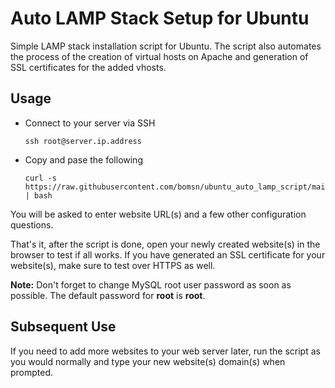 # Auto LAMP Stack Setup for Ubuntu
Simple LAMP stack installation script for Ubuntu. The script also automates the process of the creation of virtual hosts on Apache and generation of SSL certificates for the added vhosts.

## Usage

- Connect to your server via SSH

      ssh root@server.ip.address

- Copy and pase the following 
        
      curl -s https://raw.githubusercontent.com/bomsn/ubuntu_auto_lamp_script/main/ubuntu_auto_lamp_setup.sh | bash

You will be asked to enter website URL(s) and a few other configuration questions.

That's it, after the script is done, open your newly created website(s) in the browser to test if all works. If you have generated an SSL certificate for your website(s), make sure to test over HTTPS as well. 

**Note:** Don't forget to change MySQL root user password as soon as possible. The default password for **root** is **root**.


## Subsequent Use

If you need to add more websites to your web server later, run the script as you would normally and type your new website(s) domain(s) when prompted.
